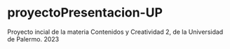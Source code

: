 # proyectoPresentacion-UP
Proyecto incial de la materia Contenidos y Creatividad 2, de la Universidad de Palermo. 2023
